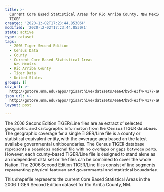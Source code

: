 ```yaml
---
title: >-
  Current Core Based Statistical Areas for Rio Arriba County, New Mexico, 2006se
  TIGER
created: '2020-12-02T17:23:44.853064'
modified: '2020-12-02T17:23:44.853071'
state: active
type: dataset
tags:
  - 2006 Tiger Second Edition
  - Census Data
  - County
  - Current Core Based Statistical Areas
  - New Mexico
  - Rio Arriba County
  - Tiger Data
  - United States
groups: []
csv_url: >-
  http://gstore.unm.edu/apps/rgisarchive/datasets/ee647b9d-e3f4-4177-a6cc-066457508303/tgr2006se_rioa_cbsacu.derived.csv
json_url: >-
  http://gstore.unm.edu/apps/rgisarchive/datasets/ee647b9d-e3f4-4177-a6cc-066457508303/tgr2006se_rioa_cbsacu.derived.json
layout: post

---
```

The 2006 Second Edition TIGER/Line files are an extract of selected geographic and cartographic information from the Census TIGER database.  The geographic coverage for a single TIGER/Line file is a county or statistical equivalent entity, with the coverage area based on the latest available governmental unit boundaries. The Census TIGER database represents a seamless national file with no overlaps or gaps between parts.  However, each county-based TIGER/Line file is designed to stand alone as an independent data set or the files can be combined to cover the whole Nation.  The 2006 Second Edition  TIGER/Line files consist of line segments representing physical features and governmental and statistical boundaries.  

This shapefile represents the current Core Based Statistical Areas in the 2006 TIGER Second Edition dataset for Rio Arriba County, NM.
